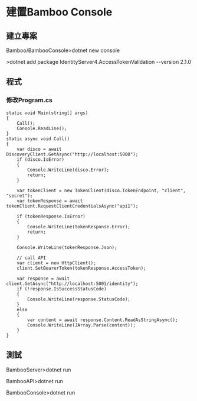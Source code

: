# 建置Bamboo Console

## 建立專案

Bamboo/BambooConsole&gt;dotnet new console

&gt;dotnet add package IdentityServer4.AccessTokenValidation --version 2.1.0

## 程式

### 修改Program.cs

```
static void Main(string[] args)
{
    Call();
    Console.ReadLine();
}
static async void Call()
{
    var disco = await DiscoveryClient.GetAsync("http://localhost:5000");
    if (disco.IsError)
    {
        Console.WriteLine(disco.Error);
        return;
    }

    var tokenClient = new TokenClient(disco.TokenEndpoint, "client", "secret");
    var tokenResponse = await tokenClient.RequestClientCredentialsAsync("api1");

    if (tokenResponse.IsError)
    {
        Console.WriteLine(tokenResponse.Error);
        return;
    }

    Console.WriteLine(tokenResponse.Json);

    // call API
    var client = new HttpClient();
    client.SetBearerToken(tokenResponse.AccessToken);

    var response = await client.GetAsync("http://localhost:5001/identity");
    if (!response.IsSuccessStatusCode)
    {
        Console.WriteLine(response.StatusCode);
    }
    else
    {
        var content = await response.Content.ReadAsStringAsync();
        Console.WriteLine(JArray.Parse(content));
    }
}
```

## 測試

BambooServer&gt;dotnet run

BambooAPI&gt;dotnet run

BambooConsole&gt;dotnet run



